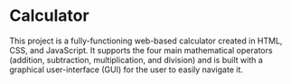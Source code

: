 # Calculator

This project is a fully-functioning web-based calculator created in HTML, CSS, and JavaScript. It supports the four main mathematical operators (addition, subtraction, multiplication, and division) and is built with a graphical user-interface (GUI) for the user to easily navigate it.